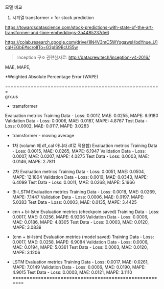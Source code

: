 모델 비교

1. 시계열 transformer > for stock prediction

https://towardsdatascience.com/stock-predictions-with-state-of-the-art-transformer-and-time-embeddings-3a4485237de6

https://colab.research.google.com/drive/1lN4V3mC5WYogawsHbdYnue_U1cqHEGbE#scrollTo=G3plS9BcUS5w



> Inception 구조 관련한자료:  http://datacrew.tech/inception-v4-2016/ 
> 


MAE, MAPE, 

*Weighted Absolute Percentage Error (WAPE)


======================================================= </br>
grx.us 

- tramsformer

Evaluation metrics
Training Data - Loss: 0.0017, MAE: 0.0255, MAPE: 6.9180
Validation Data - Loss: 0.0006, MAE: 0.0187, MAPE: 4.8767
Test Data - Loss: 0.0002, MAE: 0.0117, MAPE: 3.0283

- tramsformer - moving average
- 1차 (volumn 에 df_cal 아니라 df로 적용함)
Evaluation metrics
Training Data - Loss: 0.0015, MAE: 0.0265, MAPE: 6.1947
Validation Data - Loss: 0.0007, MAE: 0.0207, MAPE: 4.0275
Test Data - Loss: 0.0003, MAE: 0.0146, MAPE: 2.7811

- 2차
Evaluation metrics
Training Data - Loss: 0.0051, MAE: 0.0504, MAPE: 12.1804
Validation Data - Loss: 0.0019, MAE: 0.0343, MAPE: 6.4099
Test Data - Loss: 0.0011, MAE: 0.0268, MAPE: 5.1966

- Bi-LSTM
Evaluation metrics
Training Data - Loss: 0.0018, MAE: 0.0269, MAPE: 7.1447
Validation Data - Loss: 0.0006, MAE: 0.0197, MAPE: 5.0383
Test Data - Loss: 0.0003, MAE: 0.0135, MAPE: 3.4425

- cnn + bi-lstm
Evaluation metrics (checkpoin saved)
Training Data - Loss: 0.0017, MAE: 0.0256, MAPE: 6.9206
Validation Data - Loss: 0.0006, MAE: 0.0186, MAPE: 4.8305
Test Data - Loss: 0.0003, MAE: 0.0120, MAPE: 3.0839

- (cnn + bi-lstm)
Evaluation metrics (model saved)
Training Data - Loss: 0.0017, MAE: 0.0258, MAPE: 6.9084
Validation Data - Loss: 0.0006, MAE: 0.0194, MAPE: 5.0361
Test Data - Loss: 0.0003, MAE: 0.0120, MAPE: 3.1206


- LSTM
Evaluation metrics
Training Data - Loss: 0.0017, MAE: 0.0261, MAPE: 7.0149
Validation Data - Loss: 0.0006, MAE: 0.0190, MAPE: 4.9015
Test Data - Loss: 0.0003, MAE: 0.0121, MAPE: 3.1110
=======================================================




